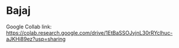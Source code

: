 # Bajaj
Google Collab link: https://colab.research.google.com/drive/1EtBaSSOJvjnL30rRYclhuc-aJKHi89ez?usp=sharing
